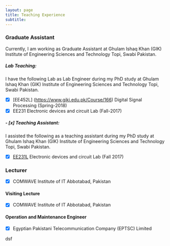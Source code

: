 ```yaml
---
layout: page
title: Teaching Experience
subtitle: 
---
```





### Graduate Assistant

Currently, I am working as Graduate Assistant at Ghulam Ishaq Khan (GIK) Institute of Engineering Sciences and Technology Topi, Swabi Pakistan.

##### Lab Teaching:

I have the following Lab as Lab Engineer during my PhD study at Ghulam Ishaq Khan (GIK) Institute of Engineering Sciences and Technology Topi, Swabi Pakistan.

- [x] [EE452L] (https://www.giki.edu.pk/Course/166) Digital Signal Processing (Spring-2018)
- [x] EE231 Electronic devices and circuit Lab (Fall-2017)

##### - [x] Teaching Assistant:

I assisted the following as a teaching assistant during my PhD study at Ghulam Ishaq Khan (GIK) Institute of Engineering Sciences and Technology Topi, Swabi Pakistan.

- [x] [EE231L](https://www.giki.edu.pk/Faculties/FEEUndergraduate/DegreeRequirement) Electronic devices and circuit Lab (Fall 2017)

### Lecturer

- [x] COMWAVE Institute of IT Abbotabad, Pakistan

#### Visiting Lecture

- [x] COMWAVE Institute of IT Abbotabad, Pakistan

#### Operation and Maintenance Engineer

- [x] Egyptian Pakistani Telecommunication Company (EPTSC) Limited






































dsf
